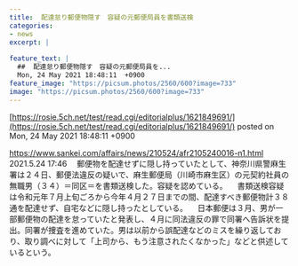 ```yaml
---
title:  配達怠り郵便物隠す　容疑の元郵便局員を書類送検  
categories:
- news
excerpt: |
  
feature_text: |
  ##  配達怠り郵便物隠す　容疑の元郵便局員を...
  Mon, 24 May 2021 18:48:11  +0900
feature_image: "https://picsum.photos/2560/600?image=733"
image: "https://picsum.photos/2560/600?image=733"
---
```


[https://rosie.5ch.net/test/read.cgi/editorialplus/1621849691/](https://rosie.5ch.net/test/read.cgi/editorialplus/1621849691/)
posted on Mon, 24 May 2021 18:48:11  +0900

<!--more-->

https://www.sankei.com/affairs/news/210524/afr2105240016-n1.html 2021.5.24 17:46 　郵便物を配達せずに隠し持っていたとして、神奈川県警麻生署は２４日、郵便法違反の疑いで、麻生郵便局（川崎市麻生区）の元契約社員の無職男（３４）＝同区＝を書類送検した。容疑を認めている。 　書類送検容疑は令和元年７月上旬ごろから今年４月２７日までの間、配達すべき郵便物計３８通を配達せず、自宅などに隠し持ったとしている。 　日本郵便は３月、男が一部郵便物の配達を怠っていたと発表し、４月に同法違反の罪で同署へ告訴状を提出。同署が捜査を進めていた。男は以前から誤配達などのミスを繰り返しており、取り調べに対して「上司から、もう注意されたくなかった」などと供述しているという。
